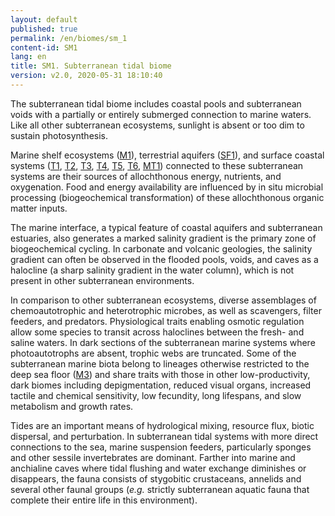 ```yaml
---
layout: default
published: true
permalink: /en/biomes/sm_1
content-id: SM1
lang: en
title: SM1. Subterranean tidal biome
version: v2.0, 2020-05-31 18:10:40
---
```


The subterranean tidal biome includes coastal pools and subterranean voids with a partially or entirely submerged connection to marine waters. Like all other subterranean ecosystems, sunlight is absent or too dim to sustain photosynthesis. 

Marine shelf ecosystems ([M1](/explore/biomes/M1)), terrestrial aquifers ([SF1](/explore/biomes/SF1)), and surface coastal systems ([T1](/explore/biomes/T1), [T2](/explore/biomes/T2), [T3](/explore/biomes/T3), [T4](/explore/biomes/T4), [T5](/explore/biomes/T5), [T6](/explore/biomes/T6), [MT1](/explore/biomes/MT1)) connected to these subterranean systems are their sources of allochthonous energy, nutrients, and oxygenation. Food and energy availability are influenced by in situ microbial processing (biogeochemical transformation) of these allochthonous organic matter inputs. 

The marine interface, a typical feature of coastal aquifers and subterranean estuaries, also generates a marked salinity gradient is the primary zone of biogeochemical cycling. In carbonate and volcanic geologies, the salinity gradient can often be observed in the flooded pools, voids, and caves as a halocline (a sharp salinity gradient in the water column), which is not present in other subterranean environments. 

In comparison to other subterranean ecosystems, diverse assemblages of chemoautotrophic and heterotrophic microbes, as well as scavengers, filter feeders, and predators. Physiological traits enabling osmotic regulation allow some species to transit across haloclines between the fresh- and saline waters. In dark sections of the subterranean marine systems where photoautotrophs are absent, trophic webs are truncated. Some of the subterranean marine biota  belong to lineages otherwise restricted to the deep sea floor ([M3](/explore/biomes/M3)) and share traits with those in other low-productivity, dark biomes including depigmentation, reduced visual organs, increased tactile and chemical sensitivity, low fecundity, long lifespans, and slow metabolism and growth rates. 

Tides are an important means of hydrological mixing, resource flux, biotic dispersal, and perturbation. In subterranean tidal systems with more direct connections to the sea, marine suspension feeders, particularly sponges and other sessile invertebrates are dominant. Farther into marine and anchialine caves where tidal flushing and water exchange diminishes or disappears, the fauna consists of stygobitic crustaceans, annelids and several other faunal groups (<i>e.g.</i> strictly subterranean aquatic fauna that complete their entire life in this environment).
